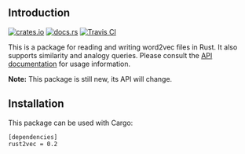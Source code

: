 ## Introduction

[![crates.io](https://img.shields.io/crates/v/rust2vec.svg)](https://crates.io/crates/rust2vec)
[![docs.rs](https://docs.rs/rust2vec/badge.svg)](https://docs.rs/rust2vec/)
[![Travis CI](https://img.shields.io/travis/danieldk/rust2vec.svg)](https://travis-ci.org/danieldk/rust2vec)

This is a package for reading and writing word2vec files in Rust. It also
supports similarity and analogy queries. Please consult the
[API documentation](http://docs.rs/rust2vec/) for usage information.

**Note:** This package is still new, its API will change.

## Installation

This package can be used with Cargo:

    [dependencies]
    rust2vec = 0.2
